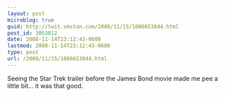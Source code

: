 ```yaml
---
layout: post
microblog: true
guid: http://twit.vmstan.com/2008/11/15/1006653044.html
post_id: 3053812
date: 2008-11-14T23:12:43-0600
lastmod: 2008-11-14T23:12:43-0600
type: post
url: /2008/11/15/1006653044.html
---
```

Seeing the Star Trek trailer before the James Bond movie made me pee a little bit... it was that good.
